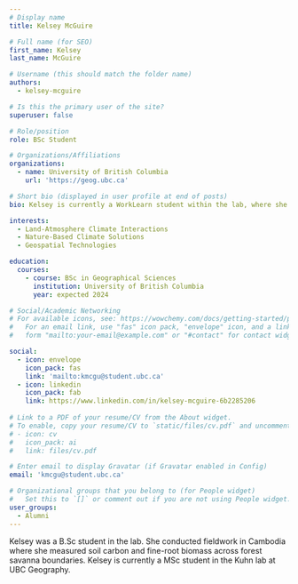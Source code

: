 ```yaml
---
# Display name
title: Kelsey McGuire

# Full name (for SEO)
first_name: Kelsey 
last_name: McGuire

# Username (this should match the folder name)
authors:
  - kelsey-mcguire

# Is this the primary user of the site?
superuser: false

# Role/position
role: BSc Student 

# Organizations/Affiliations
organizations:
  - name: University of British Columbia
    url: 'https://geog.ubc.ca'

# Short bio (displayed in user profile at end of posts)
bio: Kelsey is currently a WorkLearn student within the lab, where she will be helping on projects surrounding deforestation dynamics in a tropical forest-savanna ecosystem.

interests:
  - Land-Atmosphere Climate Interactions
  - Nature-Based Climate Solutions
  - Geospatial Technologies

education:
  courses:
    - course: BSc in Geographical Sciences
      institution: University of British Columbia
      year: expected 2024

# Social/Academic Networking
# For available icons, see: https://wowchemy.com/docs/getting-started/page-builder/#icons
#   For an email link, use "fas" icon pack, "envelope" icon, and a link in the
#   form "mailto:your-email@example.com" or "#contact" for contact widget.

social:
  - icon: envelope
    icon_pack: fas
    link: 'mailto:kmcgu@student.ubc.ca'
  - icon: linkedin
    icon_pack: fab
    link: https://www.linkedin.com/in/kelsey-mcguire-6b2285206
  
# Link to a PDF of your resume/CV from the About widget.
# To enable, copy your resume/CV to `static/files/cv.pdf` and uncomment the lines below.
# - icon: cv
#   icon_pack: ai
#   link: files/cv.pdf

# Enter email to display Gravatar (if Gravatar enabled in Config)
email: 'kmcgu@student.ubc.ca'

# Organizational groups that you belong to (for People widget)
#   Set this to `[]` or comment out if you are not using People widget.
user_groups:
  - Alumni
---
```


Kelsey was a B.Sc student in the lab. She conducted fieldwork in Cambodia where she measured soil carbon and fine-root biomass across forest savanna boundaries. Kelsey is currently a MSc student in the Kuhn lab at UBC Geography.
